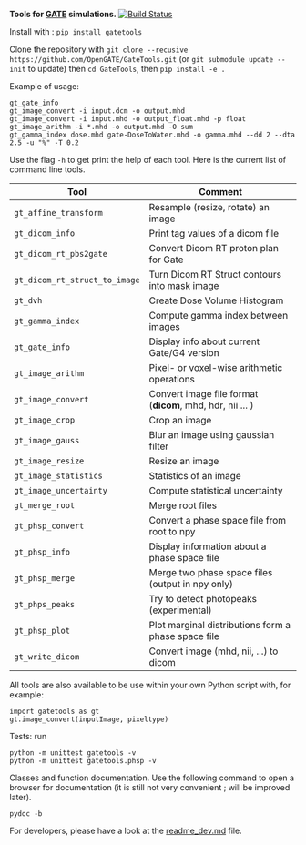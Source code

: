 **Tools for [GATE](https://github.com/OpenGATE/Gate/) simulations.**
[![Build Status](https://travis-ci.org/OpenGATE/GateTools.svg?branch=master)](https://travis-ci.org/OpenGATE/GateTools)

Install with : `pip install gatetools`

Clone the repository with `git clone --recusive https://github.com/OpenGATE/GateTools.git`
(or `git submodule update --init` to update)
then `cd GateTools`, then `pip install -e .`

Example of usage:
```
gt_gate_info
gt_image_convert -i input.dcm -o output.mhd
gt_image_convert -i input.mhd -o output_float.mhd -p float
gt_image_arithm -i *.mhd -o output.mhd -O sum
gt_gamma_index dose.mhd gate-DoseToWater.mhd -o gamma.mhd --dd 2 --dta 2.5 -u "%" -T 0.2
```

Use the flag `-h` to get print the help of each tool. Here is the current list of command line tools.

| Tool                          | Comment                                                   |
| -------------                 | -------------                                             |
| `gt_affine_transform`         | Resample (resize, rotate) an image                        |
| `gt_dicom_info`               | Print tag values of a dicom file                          |
| `gt_dicom_rt_pbs2gate`        | Convert Dicom RT proton plan for Gate                     |
| `gt_dicom_rt_struct_to_image` | Turn Dicom RT Struct contours into mask image             |
| `gt_dvh`                      | Create Dose Volume Histogram                              |
| `gt_gamma_index`              | Compute gamma index between images                        |
| `gt_gate_info`                | Display info about current Gate/G4 version                |
| `gt_image_arithm`             | Pixel- or voxel-wise arithmetic operations                |
| `gt_image_convert`            | Convert image file format (**dicom**, mhd, hdr, nii ... ) |
| `gt_image_crop`               | Crop an image                                             |
| `gt_image_gauss`              | Blur an image using gaussian filter                       |
| `gt_image_resize`             | Resize an image                                           |
| `gt_image_statistics`         | Statistics of an image                                    |
| `gt_image_uncertainty`        | Compute statistical uncertainty                           |
| `gt_merge_root`               | Merge root files                                          |
| `gt_phsp_convert`             | Convert a phase space file from root to npy               |
| `gt_phsp_info`                | Display information about a phase space file              |
| `gt_phsp_merge`               | Merge two phase space files (output in npy only)          |
| `gt_phps_peaks`               | Try to detect photopeaks (experimental)                   |
| `gt_phsp_plot`                | Plot marginal distributions form a phase space file       |
| `gt_write_dicom`              | Convert image (mhd, nii, ...) to dicom                    |

All tools are also available to be use within your own Python script with, for example:
```
import gatetools as gt
gt.image_convert(inputImage, pixeltype)
```

Tests: run
```
python -m unittest gatetools -v
python -m unittest gatetools.phsp -v
```

Classes and function documentation. Use the following command to open a browser for documentation (it is still not very convenient ; will be improved later).
```
pydoc -b
```

For developers, please have a look at the [readme_dev.md](readme_dev.md) file.
